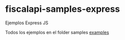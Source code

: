 # fiscalapi-samples-express
Ejemplos Express JS

Todos los ejemplos en el folder samples [examples](https://github.com/FiscalAPI/fiscalapi-samples-express/blob/main/src/examples/all-samples.ts)
